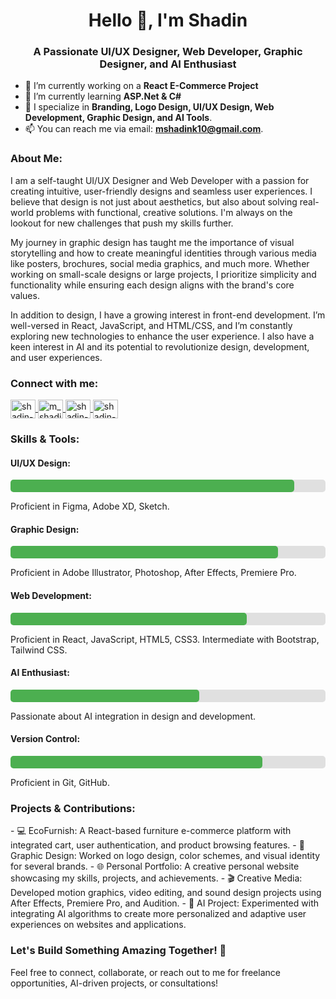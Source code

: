 <h1 align="center">Hello 👋, I'm Shadin</h1>
<h3 align="center">A Passionate UI/UX Designer, Web Developer, Graphic Designer, and AI Enthusiast</h3>

- 🔭 I’m currently working on a **React E-Commerce Project**
- 🌱 I’m currently learning **ASP.Net & C#**
- 💼 I specialize in **Branding, Logo Design, UI/UX Design, Web Development, Graphic Design, and AI Tools**.
- 📫 You can reach me via email: **mshadink10@gmail.com**.

<h3 align="left">About Me:</h3>
<p align="left">
  I am a self-taught UI/UX Designer and Web Developer with a passion for creating intuitive, user-friendly designs and seamless user experiences. I believe that design is not just about aesthetics, but also about solving real-world problems with functional, creative solutions. I'm always on the lookout for new challenges that push my skills further.
</p>

<p align="left">
  My journey in graphic design has taught me the importance of visual storytelling and how to create meaningful identities through various media like posters, brochures, social media graphics, and much more. Whether working on small-scale designs or large projects, I prioritize simplicity and functionality while ensuring each design aligns with the brand's core values.
</p>

<p align="left">
  In addition to design, I have a growing interest in front-end development. I’m well-versed in React, JavaScript, and HTML/CSS, and I’m constantly exploring new technologies to enhance the user experience. I also have a keen interest in AI and its potential to revolutionize design, development, and user experiences.
</p>

<h3 align="left">Connect with me:</h3>
<p align="left">
  <a href="https://linkedin.com/in/shadin-k" target="blank">
    <img align="center" src="https://raw.githubusercontent.com/rahuldkjain/github-profile-readme-generator/master/src/images/icons/Social/linked-in-alt.svg" alt="shadin-k" height="30" width="40" />
  </a>
  <a href="https://instagram.com/m_shadin.k" target="blank">
    <img align="center" src="https://raw.githubusercontent.com/rahuldkjain/github-profile-readme-generator/master/src/images/icons/Social/instagram.svg" alt="m_shadin.k" height="30" width="40" />
  </a>
  <a href="https://x.com/mshadink" target="blank">
    <img align="center" src="https://raw.githubusercontent.com/rahuldkjain/github-profile-readme-generator/master/src/images/icons/Social/x.svg" alt="shadin-k" height="30" width="40" />
  </a>
  <a href="https://github.com/shadin-ui" target="blank">
    <img align="center" src="https://raw.githubusercontent.com/rahuldkjain/github-profile-readme-generator/master/src/images/icons/Social/github.svg" alt="shadin-k" height="30" width="40" />
  </a>
</p>

<h3 align="left">Skills & Tools:</h3>

<h4>UI/UX Design:</h4>
<div style="width: 100%; background-color: #e0e0e0; border-radius: 5px;">
  <div style="width: 90%; background-color: #4CAF50; height: 20px; border-radius: 5px;"></div>
</div>
<p>Proficient in Figma, Adobe XD, Sketch.</p>

<h4>Graphic Design:</h4>
<div style="width: 100%; background-color: #e0e0e0; border-radius: 5px;">
  <div style="width: 85%; background-color: #4CAF50; height: 20px; border-radius: 5px;"></div>
</div>
<p>Proficient in Adobe Illustrator, Photoshop, After Effects, Premiere Pro.</p>

<h4>Web Development:</h4>
<div style="width: 100%; background-color: #e0e0e0; border-radius: 5px;">
  <div style="width: 75%; background-color: #4CAF50; height: 20px; border-radius: 5px;"></div>
</div>
<p>Proficient in React, JavaScript, HTML5, CSS3. Intermediate with Bootstrap, Tailwind CSS.</p>

<h4>AI Enthusiast:</h4>
<div style="width: 100%; background-color: #e0e0e0; border-radius: 5px;">
  <div style="width: 60%; background-color: #4CAF50; height: 20px; border-radius: 5px;"></div>
</div>
<p>Passionate about AI integration in design and development.</p>

<h4>Version Control:</h4>
<div style="width: 100%; background-color: #e0e0e0; border-radius: 5px;">
  <div style="width: 80%; background-color: #4CAF50; height: 20px; border-radius: 5px;"></div>
</div>
<p>Proficient in Git, GitHub.</p>

<h3 align="left">Projects & Contributions:</h3>
- 💻 EcoFurnish: A React-based furniture e-commerce platform with integrated cart, user authentication, and product browsing features.
- 🎨 Graphic Design: Worked on logo design, color schemes, and visual identity for several brands.
- 🌐 Personal Portfolio: A creative personal website showcasing my skills, projects, and achievements.
- 🎬 Creative Media: Developed motion graphics, video editing, and sound design projects using After Effects, Premiere Pro, and Audition.
- 🤖 AI Project: Experimented with integrating AI algorithms to create more personalized and adaptive user experiences on websites and applications.

<h3 align="left">Let's Build Something Amazing Together! 🚀</h3>
<p align="left">Feel free to connect, collaborate, or reach out to me for freelance opportunities, AI-driven projects, or consultations!</p>
